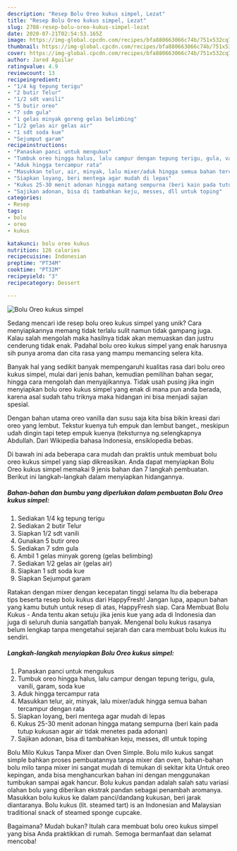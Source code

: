 ```yaml
---
description: "Resep Bolu Oreo kukus simpel, Lezat"
title: "Resep Bolu Oreo kukus simpel, Lezat"
slug: 2708-resep-bolu-oreo-kukus-simpel-lezat
date: 2020-07-21T02:54:53.165Z
image: https://img-global.cpcdn.com/recipes/bfa880663066c74b/751x532cq70/bolu-oreo-kukus-simpel-foto-resep-utama.jpg
thumbnail: https://img-global.cpcdn.com/recipes/bfa880663066c74b/751x532cq70/bolu-oreo-kukus-simpel-foto-resep-utama.jpg
cover: https://img-global.cpcdn.com/recipes/bfa880663066c74b/751x532cq70/bolu-oreo-kukus-simpel-foto-resep-utama.jpg
author: Jared Aguilar
ratingvalue: 4.9
reviewcount: 13
recipeingredient:
- "1/4 kg tepung terigu"
- "2 butir Telur"
- "1/2 sdt vanili"
- "5 butir oreo"
- "7 sdm gula"
- "1 gelas minyak goreng gelas belimbing"
- "1/2 gelas air gelas air"
- "1 sdt soda kue"
- "Sejumput garam"
recipeinstructions:
- "Panaskan panci untuk mengukus"
- "Tumbuk oreo hingga halus, lalu campur dengan tepung terigu, gula, vanili, garam, soda kue"
- "Aduk hingga tercampur rata"
- "Masukkan telur, air, minyak, lalu mixer/aduk hingga semua bahan tercampur dengan rata"
- "Siapkan loyang, beri mentega agar mudah di lepas"
- "Kukus 25-30 menit adonan hingga matang sempurna (beri kain pada tutup kukusan agar air tidak menetes pada adonan)"
- "Sajikan adonan, bisa di tambahkan keju, messes, dll untuk toping"
categories:
- Resep
tags:
- bolu
- oreo
- kukus

katakunci: bolu oreo kukus 
nutrition: 126 calories
recipecuisine: Indonesian
preptime: "PT34M"
cooktime: "PT32M"
recipeyield: "3"
recipecategory: Dessert

---
```



![Bolu Oreo kukus simpel](https://img-global.cpcdn.com/recipes/bfa880663066c74b/751x532cq70/bolu-oreo-kukus-simpel-foto-resep-utama.jpg)

Sedang mencari ide resep bolu oreo kukus simpel yang unik? Cara menyiapkannya memang tidak terlalu sulit namun tidak gampang juga. Kalau salah mengolah maka hasilnya tidak akan memuaskan dan justru cenderung tidak enak. Padahal bolu oreo kukus simpel yang enak harusnya sih punya aroma dan cita rasa yang mampu memancing selera kita.

Banyak hal yang sedikit banyak mempengaruhi kualitas rasa dari bolu oreo kukus simpel, mulai dari jenis bahan, kemudian pemilihan bahan segar, hingga cara mengolah dan menyajikannya. Tidak usah pusing jika ingin menyiapkan bolu oreo kukus simpel yang enak di mana pun anda berada, karena asal sudah tahu triknya maka hidangan ini bisa menjadi sajian spesial.

Dengan bahan utama oreo vanilla dan susu saja kita bisa bikin kreasi dari oreo yang lembut. Tekstur kuenya tuh empuk dan lembut banget., meskipun udah dingin tapi tetep empuk kuenya (teksturnya ng.selengkapnya Abdullah. Dari Wikipedia bahasa Indonesia, ensiklopedia bebas.


Di bawah ini ada beberapa cara mudah dan praktis untuk membuat bolu oreo kukus simpel yang siap dikreasikan. Anda dapat menyiapkan Bolu Oreo kukus simpel memakai 9 jenis bahan dan 7 langkah pembuatan. Berikut ini langkah-langkah dalam menyiapkan hidangannya.

<!--inarticleads1-->

##### Bahan-bahan dan bumbu yang diperlukan dalam pembuatan Bolu Oreo kukus simpel:

1. Sediakan 1/4 kg tepung terigu
1. Sediakan 2 butir Telur
1. Siapkan 1/2 sdt vanili
1. Gunakan 5 butir oreo
1. Sediakan 7 sdm gula
1. Ambil 1 gelas minyak goreng (gelas belimbing)
1. Sediakan 1/2 gelas air (gelas air)
1. Siapkan 1 sdt soda kue
1. Siapkan Sejumput garam


Ratakan dengan mixer dengan kecepatan tinggi selama Itu dia beberapa tips beserta resep bolu kukus dari HappyFresh! Jangan lupa, apapun bahan yang kamu butuh untuk resep di atas, HappyFresh siap. Cara Membuat Bolu Kukus - Anda tentu akan setuju jika jenis kue yang ada di Indonesia dan juga di seluruh dunia sangatlah banyak. Mengenal bolu kukus rasanya belum lengkap tanpa mengetahui sejarah dan cara membuat bolu kukus itu sendiri. 

<!--inarticleads2-->

##### Langkah-langkah menyiapkan Bolu Oreo kukus simpel:

1. Panaskan panci untuk mengukus
1. Tumbuk oreo hingga halus, lalu campur dengan tepung terigu, gula, vanili, garam, soda kue
1. Aduk hingga tercampur rata
1. Masukkan telur, air, minyak, lalu mixer/aduk hingga semua bahan tercampur dengan rata
1. Siapkan loyang, beri mentega agar mudah di lepas
1. Kukus 25-30 menit adonan hingga matang sempurna (beri kain pada tutup kukusan agar air tidak menetes pada adonan)
1. Sajikan adonan, bisa di tambahkan keju, messes, dll untuk toping


Bolu Milo Kukus Tanpa Mixer dan Oven Simple. Bolu milo kukus sangat simple bahkan proses pembuatannya tanpa mixer dan oven, bahan-bahan bolu milo tanpa mixer ini sangat mudah di temukan di sekitar kita Untuk oreo kepingan, anda bisa menghancurkan bahan ini dengan menggunakan tumbukan sampai agak hancur. Bolu kukus pandan adalah salah satu variasi olahan bolu yang diberikan ekstrak pandan sebagai penambah aromanya. Masukkan bolu kukus ke dalam panci/dandang kukusan, beri jarak diantaranya. Bolu kukus (lit. steamed tart) is an Indonesian and Malaysian traditional snack of steamed sponge cupcake. 

Bagaimana? Mudah bukan? Itulah cara membuat bolu oreo kukus simpel yang bisa Anda praktikkan di rumah. Semoga bermanfaat dan selamat mencoba!
